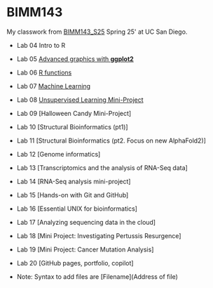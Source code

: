 # BIMM143
My classwork from [BIMM143_S25](https://bioboot.github.io/bimm143_S25/) Spring 25' at UC San Diego.

- Lab 04 Intro to R 

- Lab 05 [Advanced graphics with **ggplot2**](https://github.com/k-cardenas/Bimm143_github/blob/main/Lab06/lab06.md)

- Lab 06 [R functions](https://github.com/k-cardenas/Bimm143_github/blob/main/Lab06/lab06.md)

- Lab 07 [Machine Learning](https://github.com/k-cardenas/Bimm143_github/blob/main/Lab07/lab07.md)

- Lab 08 [Unsupervised Learning Mini-Project](https://github.com/k-cardenas/Bimm143_github/blob/main/lab08/lab08_mini_project.md)

- Lab 09 [Halloween Candy Mini-Project]

- Lab 10 [Structural Bioinformatics (pt1)]

- Lab 11 [Structural Bioinformatics (pt2. Focus on new AlphaFold2)]

- Lab 12 [Genome informatics]

- Lab 13 [Transcriptomics and the analysis of RNA-Seq data]

- Lab 14 [RNA-Seq analysis mini-project]

- Lab 15 [Hands-on with Git and GitHub]

- Lab 16 [Essential UNIX for bioinformatics]

- Lab 17 [Analyzing sequencing data in the cloud]

- Lab 18 [Mini Project: Investigating Pertussis Resurgence]

- Lab 19 [Mini Project: Cancer Mutation Analysis]

- Lab 20 [GitHub pages, portfolio, copilot]

- Note: Syntax to add files are [Filename](Address of file)
